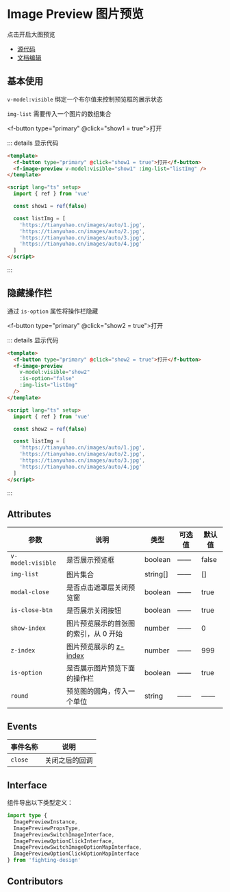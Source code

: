 # Image Preview 图片预览

点击开启大图预览

- [源代码](https://github.com/FightingDesign/fighting-design/tree/master/packages/fighting-design/image-preview)
- [文档编辑](https://github.com/FightingDesign/fighting-design/blob/master/docs/docs/components/image-preview.md)

## 基本使用

`v-model:visible` 绑定一个布尔值来控制预览框的展示状态

`img-list` 需要传入一个图片的数组集合

<f-button type="primary" @click="show1 = true">打开</f-button>
<f-image-preview v-model:visible="show1" :img-list="listImg" />

::: details 显示代码

```html
<template>
  <f-button type="primary" @click="show1 = true">打开</f-button>
  <f-image-preview v-model:visible="show1" :img-list="listImg" />
</template>

<script lang="ts" setup>
  import { ref } from 'vue'

  const show1 = ref(false)

  const listImg = [
    'https://tianyuhao.cn/images/auto/1.jpg',
    'https://tianyuhao.cn/images/auto/2.jpg',
    'https://tianyuhao.cn/images/auto/3.jpg',
    'https://tianyuhao.cn/images/auto/4.jpg'
  ]
</script>
```

:::

## 隐藏操作栏

通过 `is-option` 属性将操作栏隐藏

<f-button type="primary" @click="show2 = true">打开</f-button>
<f-image-preview v-model:visible="show2" :is-option="false" :img-list="listImg" />

::: details 显示代码

```html
<template>
  <f-button type="primary" @click="show2 = true">打开</f-button>
  <f-image-preview
    v-model:visible="show2"
    :is-option="false"
    :img-list="listImg"
  />
</template>

<script lang="ts" setup>
  import { ref } from 'vue'

  const show2 = ref(false)

  const listImg = [
    'https://tianyuhao.cn/images/auto/1.jpg',
    'https://tianyuhao.cn/images/auto/2.jpg',
    'https://tianyuhao.cn/images/auto/3.jpg',
    'https://tianyuhao.cn/images/auto/4.jpg'
  ]
</script>
```

:::

## Attributes

| 参数              | 说明                                                                               | 类型     | 可选值 | 默认值 |
| ----------------- | ---------------------------------------------------------------------------------- | -------- | ------ | ------ |
| `v-model:visible` | 是否展示预览框                                                                     | boolean  | ——     | false  |
| `img-list`        | 图片集合                                                                           | string[] | ——     | []     |
| `modal-close`     | 是否点击遮罩层关闭预览窗                                                           | boolean  | ——     | true   |
| `is-close-btn`    | 是否展示关闭按钮                                                                   | boolean  | ——     | true   |
| `show-index`      | 图片预览展示的首张图的索引，从 0 开始                                              | number   | ——     | 0      |
| `z-index`         | 图片预览展示的 [z-index](https://developer.mozilla.org/zh-CN/docs/Web/CSS/z-index) | number   | ——     | 999    |
| `is-option`       | 是否展示图片预览下面的操作栏                                                       | boolean  | ——     | true   |
| `round`           | 预览图的圆角，传入一个单位                                                         | string   | ——     | ——     |

## Events

| 事件名称 | 说明           |
| -------- | -------------- |
| `close`  | 关闭之后的回调 |

## Interface

组件导出以下类型定义：

```ts
import type {
  ImagePreviewInstance,
  ImagePreviewPropsType,
  ImagePreviewSwitchImageInterface,
  ImagePreviewOptionClickInterface,
  ImagePreviewSwitchImageOptionMapInterface,
  ImagePreviewOptionClickOptionMapInterface
} from 'fighting-design'
```

## Contributors

<a href="https://github.com/Tyh2001" target="_blank">
  <f-avatar round src="https://avatars.githubusercontent.com/u/73180970?v=4" />
</a>

<script setup>
  import { ref } from 'vue'

  const show1 = ref(false)
  const show2 = ref(false)
  const listImg = [
    'https://tianyuhao.cn/images/auto/1.jpg',
    'https://tianyuhao.cn/images/auto/2.jpg',
    'https://tianyuhao.cn/images/auto/3.jpg',
    'https://tianyuhao.cn/images/auto/4.jpg'
  ]
</script>
